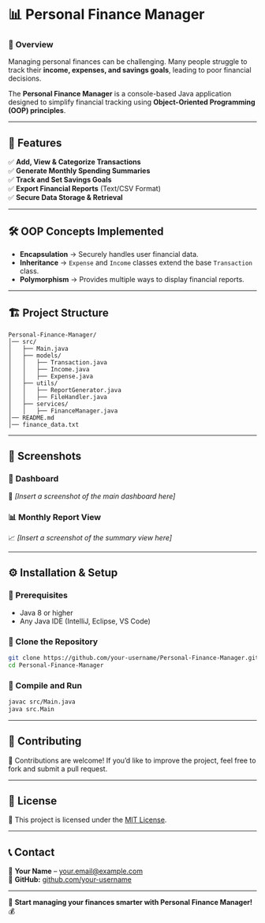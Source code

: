 # 📊 Personal Finance Manager

### 🔹 **Overview**

Managing personal finances can be challenging. Many people struggle to track their **income, expenses, and savings goals**, leading to poor financial decisions.

The **Personal Finance Manager** is a console-based Java application designed to simplify financial tracking using **Object-Oriented Programming (OOP) principles**.

---

## 🚀 **Features**

✅ **Add, View & Categorize Transactions**\
✅ **Generate Monthly Spending Summaries**\
✅ **Track and Set Savings Goals**\
✅ **Export Financial Reports** (Text/CSV Format)\
✅ **Secure Data Storage & Retrieval**

---

## 🛠 **OOP Concepts Implemented**

- **Encapsulation** → Securely handles user financial data.
- **Inheritance** → `Expense` and `Income` classes extend the base `Transaction` class.
- **Polymorphism** → Provides multiple ways to display financial reports.

---

## 🏗 **Project Structure**

```
Personal-Finance-Manager/
│── src/
│   ├── Main.java
│   ├── models/
│   │   ├── Transaction.java
│   │   ├── Income.java
│   │   ├── Expense.java
│   ├── utils/
│   │   ├── ReportGenerator.java
│   │   ├── FileHandler.java
│   ├── services/
│   │   ├── FinanceManager.java
│── README.md
│── finance_data.txt
```

---

## 📸 **Screenshots**

### 🎯 **Dashboard**

🚀 *[Insert a screenshot of the main dashboard here]*

### 📊 **Monthly Report View**

📈 *[Insert a screenshot of the summary view here]*

---

## ⚙ **Installation & Setup**

### 🔹 Prerequisites

- Java 8 or higher
- Any Java IDE (IntelliJ, Eclipse, VS Code)

### 🔹 Clone the Repository

```bash
git clone https://github.com/your-username/Personal-Finance-Manager.git
cd Personal-Finance-Manager
```

### 🔹 Compile and Run

```bash
javac src/Main.java
java src.Main
```

---

## 🤝 **Contributing**

🔹 Contributions are welcome! If you’d like to improve the project, feel free to fork and submit a pull request.

---

## 📜 **License**

📄 This project is licensed under the [MIT License](LICENSE).

---

## 📞 **Contact**

📧 **Your Name** – [your.email@example.com](mailto\:your.email@example.com)\
🔗 **GitHub:** [github.com/your-username](https://github.com/your-username)

---

🚀 **Start managing your finances smarter with Personal Finance Manager!** 💰

